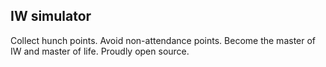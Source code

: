 ## IW simulator

Collect hunch points. Avoid non-attendance points. Become the master of IW and master of life. Proudly open source.